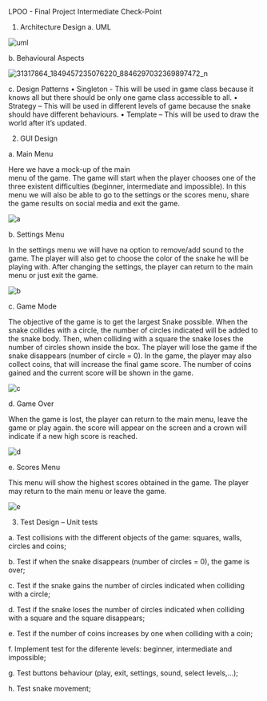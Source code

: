 LPOO - Final Project Intermediate Check-Point

1.	Architecture Design
a.	UML
 
 ![uml](https://user-images.githubusercontent.com/28101797/39429272-4888c704-4c82-11e8-8ec4-12125633ab25.png)

b.	Behavioural Aspects

![31317864_1849457235076220_8846297032369897472_n](https://user-images.githubusercontent.com/28101797/39429299-606d80ee-4c82-11e8-8a51-94633d411122.png)













c.	Design Patterns
•	Singleton - This will be used in game class because it knows all but there should be only one game class accessible to all.
•	Strategy – This will be used  in different levels of game because the snake should have different behaviours.
•	Template – This will be used to draw the world after it’s updated.

2.	GUI Design

a.	Main Menu

Here we have a mock-up of the main                         
menu of the game. The game will start
when the player chooses one of the three
existent difficulties (beginner, intermediate
and impossible). In this menu we will also be able
to go to the settings or the scores menu, share
the game results on social media and exit the
game.

![a](https://user-images.githubusercontent.com/28101797/39429375-9d4a1d6a-4c82-11e8-8ca9-10abf2ae74b6.png)

b.	Settings Menu

In the settings menu we will have na option
to remove/add sound to the game. The player
will also get to choose the color of the snake he
will be playing with. 
After changing the settings, the player can return
to the main menu or just exit the game.

![b](https://user-images.githubusercontent.com/28101797/39429408-bc0aa0ee-4c82-11e8-9342-59fc8ff6dab0.png)



c.	Game Mode

The objective of the game is to get the largest
Snake possible. When the snake collides with
a circle, the number of circles indicated will be
added to the snake body. Then, when colliding
with a square the snake loses the number of
circles shown inside the box. The player will
lose the game if the snake disappears (number
of circle = 0).
In the game, the player may also collect coins,
 that will increase the final game score. The
 number of coins gained and the current score
 will be shown in the game.

![c](https://user-images.githubusercontent.com/28101797/39429425-c81d36ee-4c82-11e8-954d-fe8c09907a2e.png)




d.	Game Over

 When the game is lost, the player can return
 to the main menu, leave the game or play again.
 the score will appear on the screen and a crown
 will indicate if a new high score is reached. 

![d](https://user-images.githubusercontent.com/28101797/39429461-dbfbfb50-4c82-11e8-858f-62313ff1c050.png)

e.	Scores Menu

This menu will show the highest scores
obtained in the game. The player may
return to the main menu or leave the game.



![e](https://user-images.githubusercontent.com/28101797/39429506-f7e84814-4c82-11e8-8e72-7f249757c739.png)









3.	Test Design – Unit tests

a.	Test collisions with the different objects of the game: squares, walls, circles and coins;

b.	Test if when the snake disappears (number of circles = 0), the game is over;

c.	Test if the snake gains the number of circles indicated when colliding with a circle;

d.	Test if the snake loses the number of circles indicated when colliding with a square and the square disappears;

e.	Test if the number of coins increases by one when colliding with a coin;

f.	Implement test for the diferente levels: beginner, intermediate and impossible;

g.	Test buttons behaviour (play, exit, settings, sound, select levels,…);

h.	Test snake movement;


